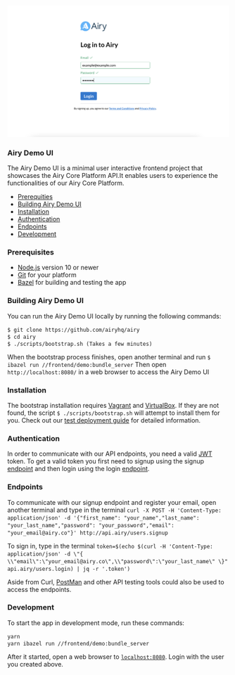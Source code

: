 <p align="center">
    <img width="850" src="../assets/airy_demo_login.png" alt="Airy Login" />
    </a>
</p>


### Airy Demo UI

The Airy Demo UI is a minimal user interactive frontend project that showcases the Airy Core Platform API.It enables users to experience the functionalities of our Airy Core Platform.

- [Prerequities](#prerequities)
- [Building Airy Demo UI](#building-airy-demo-ui)
- [Installation](#installation)
- [Authentication](#authentication)
- [Endpoints](#endpoints)
- [Development](#development)

### Prerequisites

* [Node.js](https://nodejs.org/) version 10 or newer
* [Git](https://www.atlassian.com/git/tutorials/install-git/) for your platform
* [Bazel](https://docs.bazel.build/versions/3.7.0/install.html) for building and testing the app


### Building Airy Demo UI

You can run the Airy Demo UI locally by running the following commands:

```
$ git clone https://github.com/airyhq/airy
$ cd airy
$ ./scripts/bootstrap.sh (Takes a few minutes)
```
When the bootstrap process finishes, open another terminal and run ``` $ ibazel run //frontend/demo:bundle_server ```
Then open `http://localhost:8080/` in a web browser to access the Airy Demo UI

### Installation
The bootstrap installation requires [Vagrant](https://www.vagrantup.com/downloads) and [VirtualBox](https://www.virtualbox.org/wiki/Downloads). If they are not
found, the script ```$ ./scripts/bootstrap.sh``` will attempt to install them for you. Check out our [test deployment guide](/docs/docs/guides/airy-core-in-test-env.md) for detailed information.

### Authentication

In order to communicate with our API endpoints, you need a valid [JWT](https://jwt.io/) token. To get a valid token you first need to signup using the signup [endpoint](#endpoints) and then login using the login [endpoint](#endpoints).

### Endpoints
   To communicate with our signup endpoint and register your email, open another terminal and type in the terminal ```curl -X POST -H 'Content-Type: application/json' -d '{"first_name": "your_name","last_name": "your_last_name","password": "your_password","email": "your_email@airy.co"}' http://api.airy/users.signup```

   To sign in, type in the terminal ```token=$(echo $(curl -H 'Content-Type: application/json' -d \"{ \\"email\":\"your_email@airy.co\",\\"password\":\"your_last_name\" \}" api.airy/users.login) | jq -r '.token')```

Aside from Curl, [PostMan](https://www.postman.com/downloads/) and other API testing tools could also be used to access the endpoints.

### Development

To start the app in development mode, run these commands:

```
yarn
yarn ibazel run //frontend/demo:bundle_server
```

After it started, open a web browser to [`localhost:8080`](http://localhost:8080). Login with the user you created above.